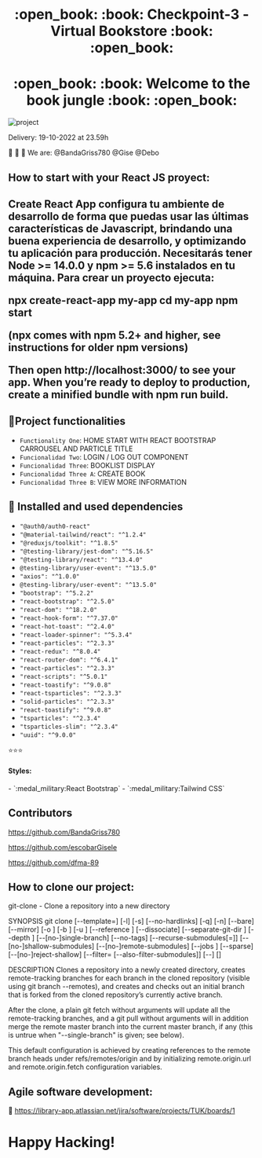 <h1 align="center"> :open_book: :book: Checkpoint-3 - Virtual Bookstore :book: :open_book: </h1>
<h1 align="center"> :open_book: :book: Welcome to the book jungle :book: :open_book: </h1>

![project](https://user-images.githubusercontent.com/74610866/196581118-ff6e9bf0-8409-4935-be9b-76984ac509bb.png)

Delivery: 19-10-2022 at 23.59h

:wave: :wave: :wave:
We are:
@BandaGriss780
@Gise
@Debo

<h2> How to start with your React JS proyect: <h2>

**Create React App configura tu ambiente de desarrollo de forma que puedas usar las últimas características de Javascript, brindando una buena experiencia de desarrollo, y optimizando tu aplicación para producción. Necesitarás tener Node >= 14.0.0 y npm >= 5.6 instalados en tu máquina. Para crear un proyecto ejecuta:**

npx create-react-app my-app
cd my-app
npm start

(npx comes with npm 5.2+ and higher, see instructions for older npm versions)

Then open http://localhost:3000/ to see your app.
When you’re ready to deploy to production, create a minified bundle with npm run build.

## :hammer:Project functionalities

- `Functionality One`: HOME START WITH REACT BOOTSTRAP CARROUSEL AND PARTICLE TITLE
- `Funcionalidad Two`: LOGIN / LOG OUT COMPONENT 
- `Funcionalidad Three`: BOOKLIST DISPLAY
- `Funcionalidad Three A`: CREATE BOOK
- `Funcionalidad Three B`: VIEW MORE INFORMATION

## 💾 Installed and used dependencies

- `"@auth0/auth0-react"`
- `"@material-tailwind/react": "^1.2.4"`
- `"@reduxjs/toolkit": "^1.8.5"`
- `"@testing-library/jest-dom": "^5.16.5"`
- `"@testing-library/react": "^13.4.0"`
- `@testing-library/user-event": "^13.5.0"`
- `"axios": "^1.0.0"`
- `@testing-library/user-event": "^13.5.0"`
- `"bootstrap": "^5.2.2"`
- `"react-bootstrap": "^2.5.0"`
- `"react-dom": "^18.2.0"`
- `"react-hook-form": "^7.37.0"`
- `"react-hot-toast": "^2.4.0"`
- `"react-loader-spinner": "^5.3.4"`
- `"react-particles": "^2.3.3"`
- `"react-redux": "^8.0.4"`
- `"react-router-dom": "^6.4.1"`
- `"react-particles": "^2.3.3"`
- `"react-scripts": "^5.0.1"`
- `"react-toastify": "^9.0.8"`
- `"react-tsparticles": "^2.3.3"`
- `"solid-particles": "^2.3.3"`
- `"react-toastify": "^9.0.8"`
- `"tsparticles": "^2.3.4"`
- `"tsparticles-slim": "^2.3.4"`
- `"uuid": "^9.0.0"`

:star::star::star:
  <h4> Styles: </h4>
- `:medal_military:React Bootstrap`
- `:medal_military:Tailwind CSS`
  
## Contributors
  
  https://github.com/BandaGriss780
  
  https://github.com/escobarGisele
  
  https://github.com/dfma-89
  
## How to clone our project:

git-clone - Clone a repository into a new directory

SYNOPSIS
git clone [--template=<template-directory>]
	  [-l] [-s] [--no-hardlinks] [-q] [-n] [--bare] [--mirror]
	  [-o <name>] [-b <name>] [-u <upload-pack>] [--reference <repository>]
	  [--dissociate] [--separate-git-dir <git-dir>]
	  [--depth <depth>] [--[no-]single-branch] [--no-tags]
	  [--recurse-submodules[=<pathspec>]] [--[no-]shallow-submodules]
	  [--[no-]remote-submodules] [--jobs <n>] [--sparse] [--[no-]reject-shallow]
	  [--filter=<filter> [--also-filter-submodules]] [--] <repository>
	  [<directory>]
  
DESCRIPTION
Clones a repository into a newly created directory, creates remote-tracking branches for each branch in the cloned repository (visible using git branch --remotes), and creates and checks out an initial branch that is forked from the cloned repository’s currently active branch.

After the clone, a plain git fetch without arguments will update all the remote-tracking branches, and a git pull without arguments will in addition merge the remote master branch into the current master branch, if any (this is untrue when "--single-branch" is given; see below).

This default configuration is achieved by creating references to the remote branch heads under refs/remotes/origin and by initializing remote.origin.url and remote.origin.fetch configuration variables.

## Agile software development:

:tada: https://library-app.atlassian.net/jira/software/projects/TUK/boards/1
  
  <h1> Happy Hacking! </h1>
